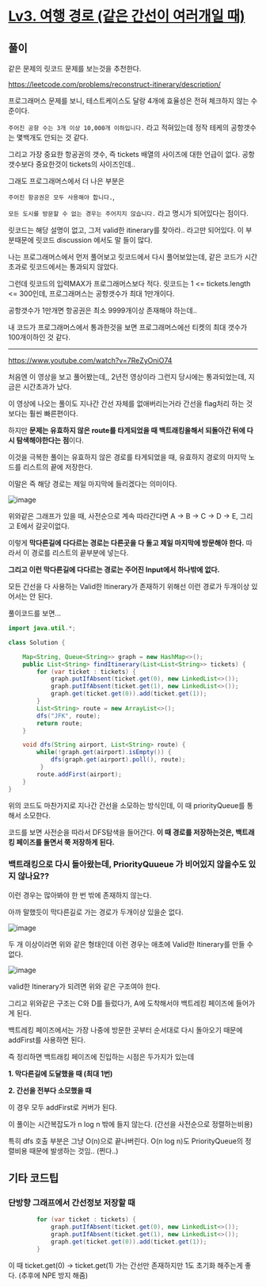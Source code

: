 # [Lv3. 여행 경로 (같은 간선이 여러개일 때)](https://school.programmers.co.kr/learn/courses/30/lessons/43164?language=java)

## 풀이

같은 문제의 릿코드 문제를 보는것을 추천한다.

https://leetcode.com/problems/reconstruct-itinerary/description/

프로그래머스 문제를 보니, 테스트케이스도 달랑 4개에 효율성은 전혀 체크하지 않는 수준이다.

`주어진 공항 수는 3개 이상 10,000개 이하입니다.` 라고 적혀있는데 정작 테케의 공항갯수는 몇백개도 안되는 것 같다.

그리고 가장 중요한 항공권의 갯수, 즉 tickets 배열의 사이즈에 대한 언급이 없다. 공항갯수보다 중요한것이 tickets의 사이즈인데..

그래도 프로그래머스에서 더 나은 부분은 

`주어진 항공권은 모두 사용해야 합니다.`,

`모든 도시를 방문할 수 없는 경우는 주어지지 않습니다.` 라고 명시가 되어있다는 점이다.

릿코드는 해당 설명이 없고, 그저 valid한 itinerary를 찾아라.. 라고만 되어있다. 이 부분때문에 릿코드 discussion 에서도 말 들이 많다. 

나는 프로그래머스에서 먼저 풀어보고 릿코드에서 다시 풀어보았는데, 같은 코드가 시간초과로 릿코드에서는 통과되지 않았다.

그런데 릿코드의 입력MAX가 프로그래머스보다 적다. 릿코드는 1 <= tickets.length <= 300인데, 프로그래머스는 공항갯수가 최대 1만개이다. 

공항갯수가 1만개면 항공권은 최소 9999개이상 존재해야 하는데..

내 코드가 프로그래머스에서 통과한것을 보면 프로그래머스에선 티켓의 최대 갯수가 100개이하인 것 같다.

--------------------------------------

https://www.youtube.com/watch?v=7ReZyOniO74

처음엔 이 영상을 보고 풀어봤는데,, 2년전 영상이라 그런지 당시에는 통과되었는데, 지금은 시간초과가 났다. 

이 영상에 나오는 풀이도 지나간 간선 자체를 없애버리는거라 간선을 flag처리 하는 것 보다는 훨씬 빠른편이다. 

하지만 **문제는 유효하지 않은 route를 타게되었을 때 백트래킹을해서 되돌아간 뒤에 다시 탐색해야한다는 점**이다. 

이것을 극복한 풀이는 유효하지 않은 경로를 타게되었을 때, 유효하지 경로의 마지막 노드를 리스트의 끝에 저장한다.

이말은 즉 해당 경로는 제일 마지막에 들리겠다는 의미이다.

![image](https://github.com/gomudayya/AlgorithmNote/assets/129571789/08646a26-6f55-4766-9641-f0c9548e0d21)

위와같은 그래프가 있을 때, 사전순으로 계속 따라간다면 A -> B -> C -> D -> E, 그리고 E에서 갈곳이없다.

이렇게 **막다른길에 다다르는 경로는 다른곳을 다 돌고 제일 마지막에 방문해야 한다.** 따라서 이 경로를 리스트의 끝부분에 넣는다.

**그리고 이런 막다른길에 다다르는 경로는 주어진 Input에서 하나밖에 없다.** 

모든 간선을 다 사용하는 Valid한 Itinerary가 존재하기 위해선 이런 경로가 두개이상 있어서는 안 된다. 

풀이코드를 보면...

```java
import java.util.*;

class Solution {

    Map<String, Queue<String>> graph = new HashMap<>();
    public List<String> findItinerary(List<List<String>> tickets) {
        for (var ticket : tickets) {
            graph.putIfAbsent(ticket.get(0), new LinkedList<>());
            graph.putIfAbsent(ticket.get(1), new LinkedList<>());
            graph.get(ticket.get(0)).add(ticket.get(1));
        }
        List<String> route = new ArrayList<>();
        dfs("JFK", route);
        return route;
    }

    void dfs(String airport, List<String> route) {
        while(!graph.get(airport).isEmpty()) {
            dfs(graph.get(airport).poll(), route);
         }
        route.addFirst(airport);
    }
}
```

위의 코드도 마찬가지로 지나간 간선을 소모하는 방식인데, 이 때 priorityQueue를 통해서 소모한다.

코드를 보면 사전순을 따라서 DFS탐색을 들어간다. **이 때 경로를 저장하는것은, 백트래킹 페이즈를 돌면서 쭉 저장하게 된다.**

### 백트래킹으로 다시 돌아왔는데, PriorityQuueue 가 비어있지 않을수도 있지 않나요??

이런 경우는 많아봐야 한 번 밖에 존재하지 않는다.

아까 말했듯이 막다른길로 가는 경로가 두개이상 있을순 없다.

![image](https://github.com/gomudayya/AlgorithmNote/assets/129571789/73552f58-160c-4c2b-abc1-1523d113ae7f)

두 개 이상이라면 위와 같은 형태인데 이런 경우는 애초에 Valid한 Itinerary를 만들 수 없다.

![image](https://github.com/gomudayya/AlgorithmNote/assets/129571789/410254cc-7f18-4565-9ef2-f523c241a517)

valid한 Itinerary가 되려면 위와 같은 구조여야 한다.

그리고 위와같은 구조는 C와 D를 들렀다가, A에 도착해서야 백트레킹 페이즈에 들어가게 된다.

백트레킹 페이즈에서는 가장 나중에 방문한 곳부터 순서대로 다시 돌아오기 때문에 addFirst를 사용하면 된다.

즉 정리하면 백트래킹 페이즈에 진입하는 시점은 두가지가 있는데

**1. 막다른길에 도달했을 때 (최대 1번)**

**2. 간선을 전부다 소모했을 때**

이 경우 모두 addFirst로 커버가 된다.

이 풀이는 시간복잡도가 n log n 밖에 들지 않는다. (간선을 사전순으로 정렬하는비용)

특히 dfs 호출 부분은 그냥 O(n)으로 끝나버린다. O(n log n)도 PriorityQueue의 정렬비용 때문에 발생하는 것임.. (쩐다..)

## 기타 코드팁

### 단방향 그래프에서 간선정보 저장할 때

```java
        for (var ticket : tickets) {
            graph.putIfAbsent(ticket.get(0), new LinkedList<>());
            graph.putIfAbsent(ticket.get(1), new LinkedList<>());
            graph.get(ticket.get(0)).add(ticket.get(1));
        }
```

이 때 ticket.get(0) -> ticket.get(1) 가는 간선만 존재하지만 1도 초기화 해주는게 좋다. (추후에 NPE 방지 해줌)
